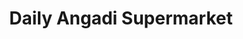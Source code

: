 ---
title: "Daily Angadi Supermarket"
url: /ernakulam/daily-angadi-supermarket/
shop: Supermarkt
---